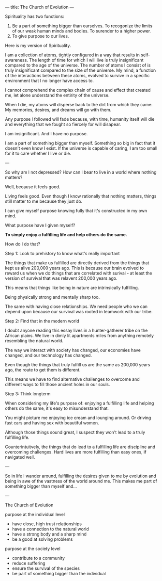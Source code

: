 &#x2014;
title: The Church of Evolution
&#x2014;

Spirituality has two functions:

1.  Be a part of something bigger than ourselves. To recogonize the limits of our weak human minds and bodies. To surender to a higher power.
2.  To give purpose to our lives.

Here is my version of Spirituality.

I am a collection of atoms, tightly configured in a way that results in self-awareness.
The length of time for which I will live is truly insignificant compared to the age of the universe.
The number of atoms I consist of is truly insignificant compared to the size of the universe.
My mind, a function of the interactions between these atoms, evolved to survive in a specific environment that I no longer have access to.

I cannot comprehend the complex chain of cause and effect that created me, let alone understand the entirity of the universe.

When I die, my atoms will disperse back to the dirt from which they came.
My memories, desires, and dreams will go with them.

Any purpose I followed will fade because, with time, humanity itself will die and everything that we fought so fiercely for will disapear.

I am insignificant.
And I have no purpose.

I am a part of something bigger than myself.
Something so big in fact that it doesn't even know I exist.
If the universe is capable of caring, I am too small for it to care whether I live or die.

&#x2014;

So why am I not depressed?
How can I bear to live in a world where nothing matters?

Well, because it feels good.

Living feels good.
Even though I know rationally that nothing matters, things still matter to me because they just do.

I can give myself purpose knowing fully that it's constructed in my own mind.

What purpose have I given myself?

****To simply enjoy a fulfilling life and help others do the same.****

How do I do that?

Step 1: Look to prehistory to know what's really important

The things that make us fulfilled are directly derived from the things that kept us alive 200,000 years ago.
This is because our brain evolved to reward us when we do things that are correlated with surival - at least the version of survival that was relavent 200,000 years ago.

This means that things like being in nature are intrinsically fulfilling.

Being physically strong and mentally sharp too.

The same with having close relationships.
We need people who we can depend upon because our survival was rooted in teamwork with our tribe.

Step 2: Find that in the modern world

I doubt anyone reading this essay lives in a hunter-gatherer tribe on the African plains.
We live in dimly lit apartments miles from anything remotely resembling the natural world.

The way we interact with society has changed, our economies have changed, and our technology has changed.

Even though the things that truly fulfill us are the same as 200,000 years ago, the route to get them is different.

This means we have to find alternative challenges to overcome and different ways to fill those ancient holes in our souls.

Step 3: Think longterm

When considering my life's purpose of: enjoying a fulfilling life and helping others do the same, it's easy to misunderstand that.

You might picture me enjoying ice cream and lounging around.
Or driving fast cars and having sex with beautiful women.

Although those things sound great, I suspect they won't lead to a truly fulfilling life.

Counterintuitvely, the things that do lead to a fulfilling life are discipline and overcoming challenges.
Hard lives are more fulfilling than easy ones, if navigated well.

&#x2014;

So in life I wander around, fulfilling the desires given to me by evolution and being in awe of the vastness of the world around me.
This makes me part of something bigger than myself and&#x2026;

&#x2014;

The Church of Evolution

purpose at the individual level

-   have close, high trust relationships
-   have a connection to the natural world
-   have a strong body and a sharp mind
-   be a good at solving problems

purpose at the society level

-   contribute to a community
-   reduce suffering
-   ensure the survival of the species
-   be part of something bigger than the individual

